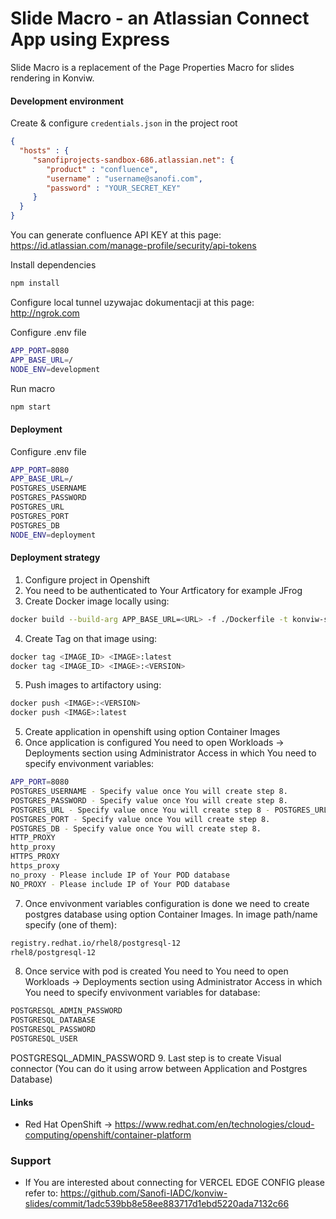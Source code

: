 # Slide Macro - an Atlassian Connect App using Express

Slide Macro is a replacement of the Page Properties Macro for slides rendering in Konviw.

#### Development environment
Create & configure `credentials.json` in the project root
```json
{
  "hosts" : {
     "sanofiprojects-sandbox-686.atlassian.net": {
        "product" : "confluence",
        "username" : "username@sanofi.com",
        "password" : "YOUR_SECRET_KEY"
     }
  }
}
```

You can generate confluence API KEY at this page: https://id.atlassian.com/manage-profile/security/api-tokens

Install dependencies
```bash
npm install
```

Configure local tunnel uzywajac dokumentacji at this page: http://ngrok.com

Configure .env file
```bash
APP_PORT=8080
APP_BASE_URL=/
NODE_ENV=development
```

Run macro
```bash
npm start
```

#### Deployment

Configure .env file
```bash
APP_PORT=8080
APP_BASE_URL=/
POSTGRES_USERNAME
POSTGRES_PASSWORD
POSTGRES_URL
POSTGRES_PORT
POSTGRES_DB
NODE_ENV=deployment
```

#### Deployment strategy

1. Configure project in Openshift
2. You need to be authenticated to Your Artficatory for example JFrog
3. Create Docker image locally using:
```bash
docker build --build-arg APP_BASE_URL=<URL> -f ./Dockerfile -t konviw-slides:<VERSION> .
```
4. Create Tag on that image using:
```bash
docker tag <IMAGE_ID> <IMAGE>:latest
docker tag <IMAGE_ID> <IMAGE>:<VERSION>
```
5. Push images to artifactory using:
```bash
docker push <IMAGE>:<VERSION>
docker push <IMAGE>:latest
```
5. Create application in openshift using option Container Images
6. Once application is configured You need to open Workloads -> Deployments section using Administrator Access in which You need to specify envivonment variables:
```bash
APP_PORT=8080
POSTGRES_USERNAME - Specify value once You will create step 8.
POSTGRES_PASSWORD - Specify value once You will create step 8.
POSTGRES_URL - Specify value once You will create step 8 - POSTGRES_URL it is a POD IP
POSTGRES_PORT - Specify value once You will create step 8.
POSTGRES_DB - Specify value once You will create step 8.
HTTP_PROXY
http_proxy
HTTPS_PROXY
https_proxy
no_proxy - Please include IP of Your POD database
NO_PROXY - Please include IP of Your POD database
```
7. Once envivonment variables configuration is done we need to create postgres database using option Container Images. In image path/name specify (one of them):
```bash
registry.redhat.io/rhel8/postgresql-12
rhel8/postgresql-12
```
8. Once service with pod is created You need to You need to open Workloads -> Deployments section using Administrator Access in which You need to specify envivonment variables for database:
```bash
POSTGRESQL_ADMIN_PASSWORD
POSTGRESQL_DATABASE
POSTGRESQL_PASSWORD
POSTGRESQL_USER
```
POSTGRESQL_ADMIN_PASSWORD
9. Last step is to create Visual connector (You can do it using arrow between Application and Postgres Database)

#### Links
- Red Hat OpenShift -> https://www.redhat.com/en/technologies/cloud-computing/openshift/container-platform

### Support
- If You are interested about connecting for VERCEL EDGE CONFIG please refer to: https://github.com/Sanofi-IADC/konviw-slides/commit/1adc539bb8e58ee883717d1ebd5220ada7132c66
